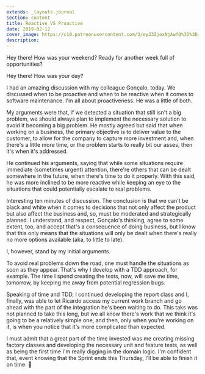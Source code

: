 ```yaml
---
extends: _layouts.journal
section: content
title: Reactive VS Proactive
date: 2019-02-12
cover_image: https://c10.patreonusercontent.com/3/eyJ3IjoxNjAwfQ%3D%3D/patreon-media/p/post/24660425/614cfa6d120c40e7ae883b501bec1bb0/4?token-time=1552176000&token-hash=nEltTXIzr2-6xjxAbeE4vgPBDKlbet5xdgh_fox3OtU%3D
description: 
---
```

Hey there! How was your weekend? Ready for another week full of opportunities?

Hey there! How was your day?

I had an amazing discussion with my colleague Gonçalo, today. We discussed when to be proactive and when to be reactive when it comes to software maintenance. I'm all about proactiveness. He was a little of both.

My arguments were that, if we detected a situation that still isn't a big problem, we should always plan to implement the necessary solution to avoid it becoming a big problem. He mostly agreed but said that when working on a business, the primary objective is to deliver value to the customer, to allow for the company to capture more investment and, when there's a little more time, or the problem starts to really bit our asses, then it's when it's addressed.

He continued his arguments, saying that while some situations require immediate (sometimes urgent) attention, there're others that can be dealt somewhere in the future, when there's time to do it properly. With this said, he was more inclined to be more reactive while keeping an eye to the situations that could potentially escalate to real problems.

Interesting ten minutes of discussion. The conclusion is that we can't be black and white when it comes to decisions that not only affect the product but also affect the business and, so, must be moderated and strategically planned. I understand, and respect, Gonçalo's thinking, agree to some extent, too, and accept that's a consequence of doing business, but I know that this only means that the situations will only be dealt when there's really no more options available (aka, to little to late). 

I, however, stand by my initial arguments.

To avoid real problems down the road, one must handle the situations as soon as they appear. That's why I develop with a TDD approach, for example. The time I spend creating the tests, now, will save me time, tomorrow, by keeping me away from potential regression bugs. 

Speaking of time and TDD, I continued developing the report class and I, finally, was able to let Ricardo access my current work branch and go ahead with the part of the integration he's been waiting to do. This taks was not planned to take this long, but we all know there's work that we think it's going to be a relatively simple one, and then, only when you're working on it, is when you notice that it's more complicated than expected. 

I must admit that a great part of the time invested was me creating missing factory classes and developing the necessary unit and feature tests, as well as being the first time I'm really digging in the domain logic. I'm confident that, event knowing that the Sprint ends this Thursday, I'll be able to finish it on time. 🤞